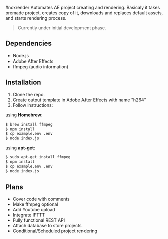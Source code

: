#noxrender
Automates AE project creating and rendering.
Basicaly it takes premade project, creates copy of it, downloads and replaces default assets, and starts rendering process.

>Currently under initial development phase.

## Dependencies
- Node.js
- Adobe After Effects
- ffmpeg (audio information)

## Installation
1. Clone the repo.
2. Create output template in Adobe After Effects with name "h264"
3. Follow instructions:

using **Homebrew**:

```sh
$ brew install ffmpeg
$ npm install
$ cp example.env .env
$ node index.js
```

using **apt-get**:

```sh
$ sudo apt-get install ffmpeg
$ npm install
$ cp example.env .env
$ node index.js
```

## Plans
- Cover code with comments
- Make ffmpeg optional
- Add Youtube upload
- Integrate IFTTT
- Fully functional REST API
- Attach database to store projects
- Conditional/Scheduled project rendering
